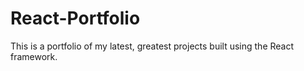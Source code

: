 # React-Portfolio
This is a portfolio of my latest, greatest projects built using the React framework.
